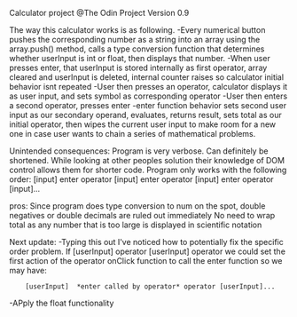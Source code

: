 Calculator project @The Odin Project
Version 0.9 

The way this calculator works is as following.
-Every numerical button pushes the corresponding number as a string into an array using the array.push() method, calls a type conversion function that determines whether userInput is int or float, then displays that number.
-When user presses enter, that userInput is stored internally as first operator, array cleared and userInput is deleted, internal counter raises so calculator initial behavior isnt repeated
-User then presses an operator, calculator displays it as user input, and sets symbol as corresponding operator
-User then enters a second operator, presses enter
-enter function behavior sets second user input as our secondary operand, evaluates, returns result, sets total as our initial operator, then wipes the current user input to make room for a new one in case user wants to chain a series of mathematical problems.

Unintended consequences:
Program is very verbose. Can definitely be shortened. While looking at other peoples solution their knowledge of DOM control allows them for shorter code. 
Program only works with the following order: [input] enter operator [input] enter operator [input] enter operator [input]...

pros:
Since program does type conversion to num on the spot, double negatives or double decimals are ruled out immediately
No need to wrap total as any number that is too large is displayed in scientific notation 

Next update:
-Typing this out I've noticed how to potentially fix the specific order problem. If  [userInput] operator [userInput] operator we could set the first action of the operator onClick function to call the enter function so we may have:

        [userInput]  *enter called by operator* operator [userInput]...
-APply the float functionality
